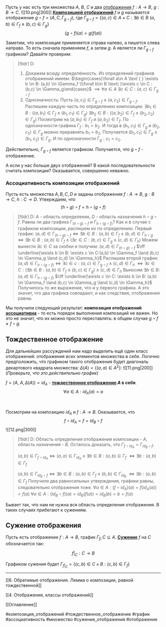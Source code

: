 Пусть у нас есть три множества $A,\ B,\ C$ и два [отображения](obsidian://open?vault=algebra%203&file=%D0%91%D0%B0%D0%B7%D0%B0%20%D0%B0%D0%BB%D0%B3%D0%B5%D0%B1%D1%80%D1%8B.%20%D0%9C%D0%BD%D0%BE%D0%B6%D0%B5%D1%81%D1%82%D0%B2%D0%B0%2C%20%D0%BE%D0%BF%D0%B5%D1%80%D0%B0%D1%86%D0%B8%D0%B8%2C%20%D0%BE%D1%82%D0%BE%D0%B1%D1%80%D0%B0%D0%B6%D0%B5%D0%BD%D0%B8%D1%8F%2C%20%D0%BE%D1%82%D0%BD%D0%BE%D1%88%D0%B5%D0%BD%D0%B8%D1%8F.%2F4.%20%D0%9E%D1%82%D0%BE%D0%B1%D1%80%D0%B0%D0%B6%D0%B5%D0%BD%D0%B8%D1%8F%2C%20%D0%BA%D0%BB%D0%B0%D1%81%D1%81%D1%8B%20%D0%BE%D1%82%D0%BE%D0%B1%D1%80%D0%B0%D0%B6%D0%B5%D0%BD%D0%B8%D0%B9) $f: A \rightarrow B,\ g: B \rightarrow C$.
![[10.png|300]]
<ins>**Композицией отображений**</ins> $f$ и $g$ называется отображение $g\circ f = (A, C, \Gamma_{g\circ f})$, где $\Gamma_{g \circ f} = \{ (a,c) \in A \times C : \exists b \in B \text{ }(a,b) \in \Gamma_f \land (b,c) \in \Gamma_g\}$
$$(g \circ f)(a) = g(f(a))$$


Заметим, что композиция применяется справа налево, а пишется слева направо. То есть сначала применяем $f$, а затем $g$.
А является ли $\Gamma_{g \circ f}$ графиком? Давайте проверим:
>[!tldr] D:
>1. Докажем всюду определённость. Из определений графиков отображений имеем:
>   $\begin{cases}\forall a\in A \text { } \exists b \in B: (a,b) \in \Gamma_f \\\forall b\in B \text{ }\exists c \in C : (b,c) \in \Gamma_g\end{cases}$ $\implies \forall a \in A \ \exists c \in C:(a,c) \in \Gamma_{g\circ f}$
>2. Однозначность:
>   Пусть $(a,c_1) \in \Gamma_{g \circ f} \land (a,c_2) \in \Gamma_{g \circ f}$. Распишем каждую часть по определению композиции: 
>   $\exists b_1 \in B: \big((a, b_1) \in \Gamma_f \land (b_1,c_1) \in \Gamma_g\big)$ $\exists b_2 \in B: \big((a,b_2) \in \Gamma_f \land (b_2, c_2) \in \Gamma_g\big)$
>   Посмотрим на $(a, b_1) \in \Gamma_f$ и $(a, b_2) \in \Gamma_f$. По однозначности графика $\Gamma_f: b_1 = b_2$. И тогда в $(b_1, c_1) \in \Gamma_g$ и $(b_2, c_2) \in \Gamma_g$ можно приравнять $b_1 = b_2$. Получается $(b_1, c_1) \in \Gamma_g \land (b_1, c_2) \in \Gamma_g$. И по однозначности $\Gamma_g: c_1 = c_2.$

Действительно, $\Gamma_{g \circ f}$ является графиком. Получается, что $g \circ f$ - отображение.

А если у нас больше двух отображений? В какой последовательности считать композиции? Оказывается, совершенно неважно.

### Ассоциативность композиции отображений
Пусть есть множества $A,B,C,D$ и заданы отображения $f: A \rightarrow B,\ g: B \rightarrow C,\ h: C \rightarrow D$. Утверждаем, что $$(h \circ g)\circ f = h \circ (g \circ f)$$
>[!tldr] D:
>$A$ - область определения, $D$ - область назначения $h\circ g\circ f$.
>Равны ли два графика $\Gamma_{(h \circ g)\circ f}$ и $\Gamma_{h \circ (g\circ f)}?$
>Как и в случае с графиком композиции, распишем их по определению. Первый график:
>$(a,d) \in \Gamma_{(h \circ g)\circ f} \iff \exists b \in B: (a,b) \in \Gamma_f \land (b,d) \in \Gamma_{h \circ g}$ $\iff \exists b \in B:(a,b) \in \Gamma_f \land (\exists c \in C:(b,c) \in \Gamma_g \land (c,d) \in \Gamma_h)$
>Можем вынести $\exists c \in C$ за скобки и получим:
>$(a,d) \in \Gamma_{(h \circ g)\circ f}$ 
>$\iff \underline{\exists b \in B: \exists c \in C:(a,b) \in \Gamma_f \land (b,c) \in \Gamma_g \land (c,d) \in \Gamma_h}$
>Распишем второй график:
>$(a,d) \in \Gamma_{h \circ (g\circ f)} \iff \exists c \in c: (a,c) \in \Gamma_{g \circ f} \land (c,d) \in \Gamma_h$ $\iff \exists c \in C:(\exists b \in B:(a,b) \in \Gamma_f \land (b,c) \in \Gamma_g )\land(c,d) \in \Gamma_h$
>Выносим $\exists b \in B$:
>$(a,d) \in \Gamma_{h \circ (g\circ f)}$ 
>$\iff \underline{\exists c \in C: \exists b \in B: (a,b) \in \Gamma_f \land (b,c) \in \Gamma_g \land (c,d) \in \Gamma_h}$
>Получилось то же выражение, что и у первого графика. А это значит, что два графика совпадают, и как следствие, отображения равны.

Мы получили следующий результат: **композиция отображений <ins>ассоциативна</ins>** - то есть порядок выполнения композиций не важен. Но это не значит, что их можно просто переставлять: в общем случае $g\circ f \neq f \circ g$.

## Тождественное отображение
Для дальнейших рассуждений нам надо выделить ещё один класс отображений: отображения всех элементов множества в себя. Логично предположить, что графиком такого отображения будет диагональ декартового квадрата множества: $\Delta (A)=\{(a,a) \in A^2\}$: 
![[11.png|200]]
(*Проверьте, что это действительно график*)

$f=(A,\ A, \Delta(A)) = id_A$ - <ins>**тождественное отображение</ins> $A$ в себя**.
$$\forall a \in A: id_A(a)=a$$

<br>

Посмотрим на композицию $id_A$ и $f: A \rightarrow B$. Оказывается, что
$$f \circ id_A = f = id_B \circ f$$
![[12.png|300]]
>[!tldr] D:
>Область определения отображения композиции - $A$, область назначения - $B$. Осталось доказать, что $\Gamma_{f \circ id_A} = \Gamma_{id_B \circ f}$.
>
>$(a,b) \in \Gamma_{f \circ id_A} \iff (a,a) \in \Gamma_{id_A} \land \exists b \in B: (a,b) \in \Gamma_f$ $\iff \exists b: (a,b)\in \Gamma_f$
>
>$(a,b) \in \Gamma_{id_B \circ f} \iff \exists b \in B: (a,b) \in \Gamma_f \land (b,b) \in \Gamma_{id_B}$ $\iff \exists b:(a,b) \in \Gamma_f$
>Получили два равносильных утверждения, графики равны, следовательно отображения тоже.
>$\forall a \in A: (f\circ id_A)(a) = f\big(id_A(a)\big) = f(a)$ 
>$\forall a \in A: (id_B \circ f)(a) = id_B\big(f(a)\big) = id_B(b) = b= f(a)$

Бывает так, что нам не нужна вся область определения отображения. В таких случаях прибегают к сужениям.

## Сужение отображения
Пусть есть отображение $f: A \rightarrow B$, график $\Gamma_f, C \subseteq A$. 
<ins>**Сужение**</ins> $f$ на $C$ обозначается так:

$$ f|_C:C \rightarrow B $$

Графиком сужения будет $\Gamma_{f|_C} = \{(c,b)\in C \times B: (c,b) \in \Gamma_f \}$


---
[[6. Обратимые отображения. Лемма о композиции, равной тождественной]]

[[4. Отображения, классы отображений]]

[[Оглавление]]

#композиция_отображений
#тождественное_отображение
#график 
#ассоциативность
#множество 
#сужение_отображения
#отображение 
